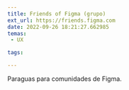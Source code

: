 ```yaml
---
title: Friends of Figma (grupo)
ext_url: https://friends.figma.com
date: 2022-09-26 18:21:27.662985
temas:
 - UX

tags:

---
```


Paraguas para comunidades de Figma.

    